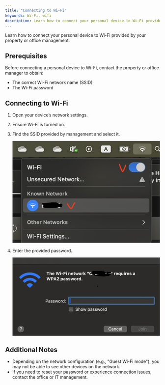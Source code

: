 ```yaml
---
title: "Connecting to Wi-Fi"
keywords: Wi-Fi, wifi
description: Learn how to connect your personal device to Wi-Fi provided by your property or office management.
---
```


Learn how to connect your personal device to Wi-Fi provided by your property or office management.  

## Prerequisites  

Before connecting a personal device to Wi-Fi, contact the property or office manager to obtain:  

- The correct Wi-Fi network name (SSID)  
- The Wi-Fi password  

## Connecting to Wi-Fi

1. Open your device’s network settings.  
2. Ensure Wi-Fi is turned on.  
3. Find the SSID provided by management and select it.  
   
   ![Wi-Fi network selection](images/Connect_to_WiFi_01.png)  

4. Enter the provided password.  

   ![Wi-Fi password entry](images/Connect_to_WiFi_02.png)  

## Additional Notes  

- Depending on the network configuration (e.g., "Guest Wi-Fi mode"), you may not be able to see other devices on the network.  
- If you need to reset your password or experience connection issues, contact the office or IT management.  